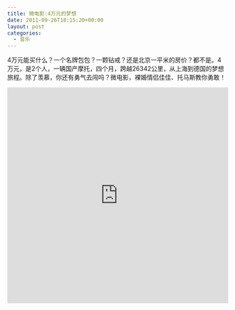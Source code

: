 ```yaml
---
title: 微电影:4万元的梦想
date: 2011-09-26T18:15:20+00:00
layout: post
categories:
  - 音乐
---
```

4万元能买什么？一个名牌包包？一颗钻戒？还是北京一平米的房价？都不是。4万元，是2个人，一辆国产摩托，四个月，跨越26342公里，从上海到德国的梦想旅程。除了羡慕，你还有勇气去闯吗？微电影，裸婚情侣佳佳、托马斯教你勇敢！

<iframe height='498' width='510' src='http://player.youku.com/embed/XMzAyNTk5Nzg0' frameborder='0' allowfullscreen='1'></iframe>

